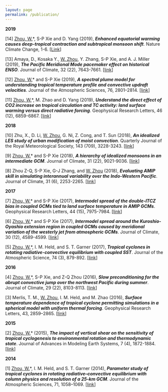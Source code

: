 ```yaml
---
layout: page
permalink: /publication/
---     
```

**2019**    

[14] <span style="text-decoration: underline">Zhou, W.</span>*, S-P Xie and D. Yang (2019), _**Enhanced equatorial warming causes deep-tropical contraction and subtropical monsoon shift**_. Nature Climate Change, 1-6. [[Link](https://www.nature.com/articles/s41558-019-0603-9)]

[13] Amaya, D., Kosaka Y., <span style="text-decoration: underline">W. Zhou</span>, Y. Zhang, S-P Xie, and A. J. Miller (2019), _**The Pacific Meridional Mode pacemaker effect on historical ENSO**_. Journal of Climate, 32 (22), 7643-7661. [[link](https://journals.ametsoc.org/doi/abs/10.1175/JCLI-D-19-0040.1?af=R&mobileUi=0)]

[12] <span style="text-decoration: underline">Zhou, W.</span>* and S-P Xie (2019), _**A spectral plume model for understanding tropical temperature profile and convective updraft velocities**_. Journal of the Atmospheric Sciences, 76, 2801–2814. [[link](https://journals.ametsoc.org/doi/abs/10.1175/JAS-D-18-0330.1?af=R&mobileUi=0)]

[11] <span style="text-decoration: underline">Zhou, W.</span>*, M. Zhao and D. Yang (2019), _**Understand the direct effect of CO2 increase on tropical circulation and TC activity: land surface warming versus direct radiative forcing**_. Geophysical Research Letters, 46 (12), 6859-6867. [[link](https://agupubs.onlinelibrary.wiley.com/doi/abs/10.1029/2019GL082865)]

**2018**    

[10] Zhu, X., D. Li, <span style="text-decoration: underline">W. Zhou</span>, G. Ni, Z. Cong, and T. Sun (2018), _**An idealized LES study of urban modification of moist convection**_. Quarterly Journal of the Royal Meteorological Society, 143 (709), 3228-3243. [[link](https://rmets.onlinelibrary.wiley.com/doi/abs/10.1002/qj.3176)]

[9] <span style="text-decoration: underline">Zhou, W.</span>* and S-P Xie (2018), _**A hierarchy of idealized monsoons in an intermediate GCM**_. Journal of Climate, 31 (22), 9021-9036. [[link](https://journals.ametsoc.org/doi/full/10.1175/JCLI-D-18-0084.1)]

[8] Zhou Z-Q, S-P Xie, G-J Zhang, and <span style="text-decoration: underline">W. Zhou</span> (2018), _**Evaluating AMIP skill in simulating interannual variability over the Indo-Western Pacific**_. Journal of Climate, 31 (6), 2253-2265.  [[link](https://journals.ametsoc.org/doi/full/10.1175/JCLI-D-17-0123.1)]

**2017**    

[7] <span style="text-decoration: underline">Zhou, W.</span>* and S-P Xie (2017), _**Intermodel spread of the double‐ITCZ bias in coupled GCMs tied to land surface temperature in AMIP GCMs**_. Geophysical Research Letters, 44 (15), 7975-7984. [[link](https://agupubs.onlinelibrary.wiley.com/doi/full/10.1002/2017GL074377)]

[6] <span style="text-decoration: underline">Zhou, W.</span>* and S-P Xie (2017), _**Intermodel spread around the Kuroshio-Oyashio extension region in coupled GCMs caused by meridional variation of the westerly jet from atmospheric GCMs**_. Journal of Climate, 30 (12), 4589-4599. [[link](https://journals.ametsoc.org/doi/full/10.1175/JCLI-D-16-0831.1)]

[5] <span style="text-decoration: underline">Zhou, W.</span>*, I. M. Held, and S. T. Garner (2017), _**Tropical cyclones in rotating radiative-convective equilibrium with coupled SST**_. Journal of the Atmospheric Science, 74 (3), 879-892. [[link](https://journals.ametsoc.org/doi/full/10.1175/JCLI-D-16-0831.1)]

**2016**    

[4] <span style="text-decoration: underline">Zhou, W.</span>*, S-P Xie, and Z-Q Zhou (2016), _**Slow preconditioning for the abrupt convective jump over the northwest Pacific during summer**_. Journal of Climate, 29 (22), 8103-8113. [[link](https://journals.ametsoc.org/doi/10.1175/JCLI-D-16-0342.1?mobileUi=0)]

[3] Merlis, T. M., <span style="text-decoration: underline">W. Zhou</span>, I. M. Held, and M. Zhao (2016), _**Surface temperature dependence of tropical cyclone permitting simulations in a spherical model with uniform thermal forcing**_. Geophysical Research Letters, 43, 2859–2865. [[link](https://agupubs.onlinelibrary.wiley.com/doi/full/10.1002/2016GL067730)]

**2015**    

[2] <span style="text-decoration: underline">Zhou, W.</span>* (2015), _**The impact of vertical shear on the sensitivity of tropical cyclogenesis to environmental rotation and thermodynamic state**_. Journal of Advances in Modeling Earth Systems, 7 (4), 1872-1884. [[link](https://agupubs.onlinelibrary.wiley.com/doi/full/10.1002/2015MS000543)]

**2014**    

[1] <span style="text-decoration: underline">Zhou, W.</span>*, I. M. Held, and S. T. Garner (2014), _**Parameter study of tropical cyclones in rotating radiative–convective equilibrium with column physics and resolution of a 25-km GCM**_. Journal of the Atmospheric Sciences, 71, 1058–1069. [[link](https://journals.ametsoc.org/doi/10.1175/JAS-D-13-0190.1?mobileUi=0)]


<!---
{% for pub in site.data.cv.publications %}
<!-- {% if pub.image %}
{% include image.html url=pub.image caption="" height="80px" align=thumbnail %}
{% endif %}
{{pub.author}}<br />
<span style="text-decoration: underline">{{pub.title}}</span><br />
*{{pub.journal}}*
{% if pub.note %} *({{pub.note}})*
{% endif %} *{{pub.year}}*  [[web]({% if pub.internal %}{{pub.url | prepend: site.baseurl}}{% else %}{{pub.url}}{% endif %})] {% if pub.doi %}[[doi]({{pub.doi}})]{% endif %}
{% endfor %}
**Algorithms & perceptual analysis for interactive free viewpoint image-based navigation** [[web]({{ "/research/thesis/" | prepend: site.baseurl}})]<br />
*Adviser: [George Drettakis](http://www-sop.inria.fr/members/George.Drettakis)* <br />
[INRIA](http://www.inria.fr/sophia), 2014
-->



